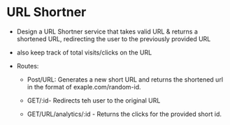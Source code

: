 # URL Shortner

- Design a URL Shortner service that takes valid URL & returns a shortened URL, redirecting the user to the previously provided URL

- also keep track of total visits/clicks on the URL

- Routes: 
    -   Post/URL: Generates a new short URL and returns the shortened url in the format of exaple.com/random-id.

    -  GET/:id- Redirects teh user to the original URL

    - GET/URL/analytics/:id - Returns the clicks for the provided short id.